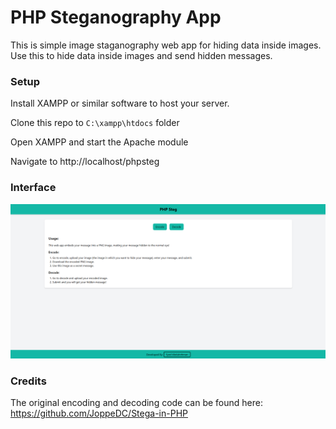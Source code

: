 # PHP Steganography App

This is simple image staganography web app for hiding data inside images. Use this to hide data inside images and send hidden messages.


### Setup

Install XAMPP or similar software to host your server.


Clone this repo to `C:\xampp\htdocs` folder

Open XAMPP and start the Apache module

Navigate to http://localhost/phpsteg


### Interface

![image](./interface.png)


### Credits

The original encoding and decoding code can be found here: https://github.com/JoppeDC/Stega-in-PHP
